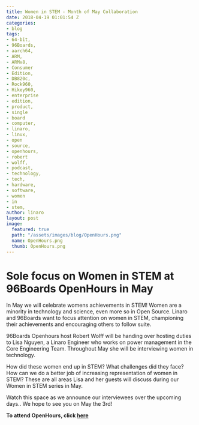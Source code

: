 ```yaml
---
title: Women in STEM - Month of May Collaboration
date: 2018-04-19 01:01:54 Z
categories:
- blog
tags:
- 64-bit,
- 96Boards,
- aarch64,
- ARM,
- ARMv8,
- Consumer
- Edition,
- DB820c,
- Rock960,
- Hikey960,
- enterprise
- edition,
- product,
- single
- board
- computer,
- linaro,
- linux,
- open
- source,
- openhours,
- robert
- wolff,
- podcast,
- technology,
- tech,
- hardware,
- software,
- women
- in
- stem,
author: linaro
layout: post
image:
  featured: true
  path: "/assets/images/blog/OpenHours.png"
  name: OpenHours.png
  thumb: OpenHours.png
---
```


# Sole focus on Women in STEM at 96Boards OpenHours in May

In May we will celebrate womens achievements in STEM! Women are a minority in technology and science, even more so in Open Source. Linaro and 96Boards want to focus attention on women in STEM, championing their achievements and encouraging others to follow suite. 

96Boards Openhours host Robert Wolff will be handing over hosting duties to Lisa Nguyen, a Linaro Engineer who works on power management in the Core Engineering Team. Throughout May she will be interviewing women in technology. 

How did these women end up in STEM? What challenges did they face? How can we do a better job of increasing representation of women in STEM? These are all areas Lisa and her guests will discuss during our Women in STEM series in May.

Watch this space as we announce our interviewees over the upcoming days.. We hope to see you on May the 3rd!

**To attend OpenHours, click [here](https://www.96boards.org/openhours/)**
